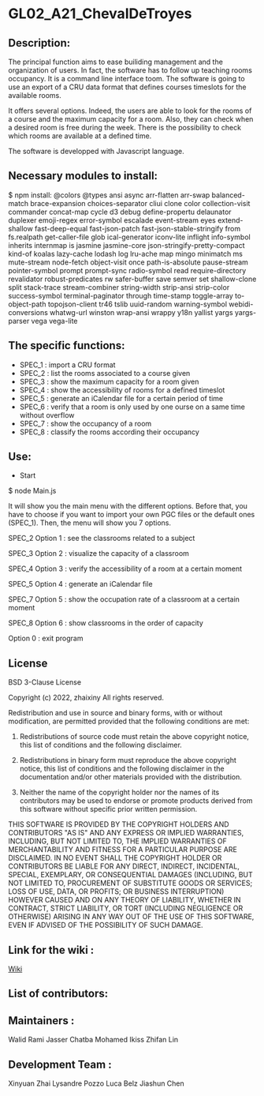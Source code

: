 # GL02_A21_ChevalDeTroyes



## Description:

The principal function aims to ease builiding management and the organization of users. In fact, the software has to follow up teaching rooms occupancy. It is a command line interface toom.
The software is going to use an export of a CRU data format that defines courses timeslots for the available rooms. 

It offers several options. Indeed, the users are able to look for the rooms of a course and the maximum capacity for a room. Also, they can check when a desired room is free during the week. There is the possibility to check which rooms are available at a defined time. 


The software is developped with Javascript language. 

## Necessary modules to install:

$ npm install:  @colors 
                @types
                ansi
                async
                arr-flatten
                arr-swap
                balanced-match
                brace-expansion
                choices-separator
                cliui
                clone
                color
                collection-visit
                commander
                concat-map
                cycle
                d3
                debug
                define-propertu
                delaunator
                duplexer 
                emoji-regex
                error-symbol
                escalade
                event-stream
                eyes
                extend-shallow
                fast-deep-equal
                fast-json-patch
                fast-json-stable-stringify
                from
                fs.realpath
                get-caller-file
                glob
                ical-generator
                iconv-lite
                inflight
                info-symbol
                inherits
                internmap
                is
                jasmine
                jasmine-core
                json-stringify-pretty-compact
                kind-of
                koalas
                lazy-cache
                lodash
                log
                lru-ache
                map
                mingo
                minimatch
                ms
                mute-stream
                node-fetch
                object-visit
                once
                path-is-absolute
                pause-stream
                pointer-symbol
                prompt
                prompt-sync
                radio-symbol
                read
                require-directory
                revalidator
                robust-predicates
                rw
                safer-buffer
                save
                semver
                set
                shallow-clone
                split
                stack-trace
                stream-combiner
                string-width
                strip-ansi
                strip-color
                success-symbol
                terminal-paginator
                through
                time-stamp
                toggle-array
                to-object-path
                topojson-client
                tr46
                tslib
                uuid-random
                warning-symbol
                webidi-conversions
                whatwg-url
                winston
                wrap-ansi
                wrappy
                y18n
                yallist
                yargs
                yargs-parser
                vega
                vega-lite



## The specific functions:

- SPEC_1 : import a CRU format
- SPEC_2 : list the rooms associated to a course given
- SPEC_3 : show the maximum capacity for a room given
- SPEC_4 : show the accessibility of rooms for a defined timeslot
- SPEC_5 : generate an iCalendar file for a certain period of time 
- SPEC_6 : verify that a room is only used by one ourse on a same time without overflow 
- SPEC_7 : show the occupancy of a room 
- SPEC_8 : classify the rooms according their occupancy


## Use:

- Start

$ node Main.js 

It will show you the main menu with the different options. Before that, you have to choose if you want to import your own PGC files or the default ones (SPEC_1). Then, the menu will show you 7 options. 

SPEC_2
Option 1 : see the classrooms related to a subject

SPEC_3
Option 2 : visualize the capacity of a classroom 

SPEC_4
Option 3 : verify the accessibility of a room at a certain moment

SPEC_5
Option 4 : generate an iCalendar file

SPEC_7
Option 5 : show the occupation rate of a classroom at a certain moment

SPEC_8
Option 6 : show classrooms in the order of capacity

Option 0 : exit program



## License

BSD 3-Clause License

Copyright (c) 2022, zhaixiny
All rights reserved.

Redistribution and use in source and binary forms, with or without
modification, are permitted provided that the following conditions are met:

1. Redistributions of source code must retain the above copyright notice, this
   list of conditions and the following disclaimer.

2. Redistributions in binary form must reproduce the above copyright notice,
   this list of conditions and the following disclaimer in the documentation
   and/or other materials provided with the distribution.

3. Neither the name of the copyright holder nor the names of its
   contributors may be used to endorse or promote products derived from
   this software without specific prior written permission.

THIS SOFTWARE IS PROVIDED BY THE COPYRIGHT HOLDERS AND CONTRIBUTORS "AS IS"
AND ANY EXPRESS OR IMPLIED WARRANTIES, INCLUDING, BUT NOT LIMITED TO, THE
IMPLIED WARRANTIES OF MERCHANTABILITY AND FITNESS FOR A PARTICULAR PURPOSE ARE
DISCLAIMED. IN NO EVENT SHALL THE COPYRIGHT HOLDER OR CONTRIBUTORS BE LIABLE
FOR ANY DIRECT, INDIRECT, INCIDENTAL, SPECIAL, EXEMPLARY, OR CONSEQUENTIAL
DAMAGES (INCLUDING, BUT NOT LIMITED TO, PROCUREMENT OF SUBSTITUTE GOODS OR
SERVICES; LOSS OF USE, DATA, OR PROFITS; OR BUSINESS INTERRUPTION) HOWEVER
CAUSED AND ON ANY THEORY OF LIABILITY, WHETHER IN CONTRACT, STRICT LIABILITY,
OR TORT (INCLUDING NEGLIGENCE OR OTHERWISE) ARISING IN ANY WAY OUT OF THE USE
OF THIS SOFTWARE, EVEN IF ADVISED OF THE POSSIBILITY OF SUCH DAMAGE.

## Link for the wiki :
[Wiki](https://git.utt.fr/zhaixiny/gl02_a21_chevaldetroyes/-/wikis/Getting-Started-Guide)

## List of contributors:

## Maintainers : 
Walid Rami
Jasser Chatba
Mohamed Ikiss
Zhifan Lin   

## Development Team :
Xinyuan Zhai
Lysandre Pozzo
Luca Belz
Jiashun Chen


